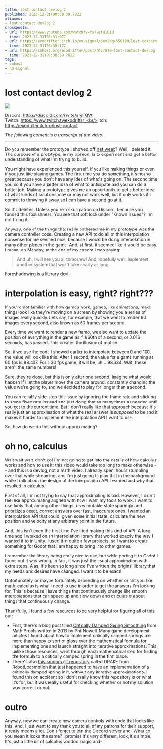 ```yaml
---
title: lost contact devlog 2
published: 2023-12-31T00:38:39.782Z
aliases:
- lost contact devlog 2
crossposts:
- url: https://www.youtube.com/watch?v=Ys7-etH1G1U
  time: 2023-12-31T00:31:07Z
- url: https://exodrifter.itch.io/no-signal/devlog/658199/lost-contact-devlog-2
  time: 2023-12-31T00:35:17Z
- url: https://cohost.org/exodrifter/post/4027870-lost-contact-devlog
  time: 2023-12-31T00:38:39.782Z
tags:
- cohost
- no-signal
---
```


# lost contact devlog 2

![](https://www.youtube.com/watch?v=Ys7-etH1G1U)

Discord: https://discord.com/invite/arqFQVt<br/>
Twitch: https://www.twitch.tv/exodrifter_<br/>
itch: https://exodrifter.itch.io/lost-contact<br/>

_The following content is a transcript of the video._

---

Do you remember the prototype I showed off [last week](20231224031713.md)? Well, I deleted it. The purpose of a prototype, in my opinion, is to experiment and get a better understanding of what I'm trying to build.

You might have experienced this yourself, if you like making things or even if you just like playing games. The first time you do something, it's not so great because you don't have any idea of what's going on. The second time you do it you have a better idea of what to anticipate and you can do a better job. Making a prototype gives me an opportunity to get a better idea of what kinds of solutions may or may not work well, but it only works if I commit to throwing it away so I can have a second go at it.

So it's deleted. Unless you're a skull patron on Discord, because you funded this foolishness. You see that soft lock under "Known Issues"? I'm not fixing it.

Anyway, one of the things that really bothered me in my prototype was the camera controller code. Creating a new API to do all of this interpolation nonsense for me seemed nice, because I would be doing interpolation in many other places in the game. And, at first, it seemed like it would be easy. I mean, on Monday, at the end of my stream I was saying:

> And uh, I will see you all tomorrow! And hopefully we'll implement another system that won't take nearly as long.

Foreshadowing is a literary devi-

# interpolation is easy, right? right???

If you're not familiar with how games work, games, like animations, make things look like they're moving on a screen by showing you a series of images really quickly. Lets say, for example, that we want to render 60 images every second, also known as 60 frames per second.

Every time we want to render a new frame, we also want to update the position of everything in the game as if 1/60th of a second, or 0.016 seconds, has passed. This creates the illusion of motion.

So, if we use the code I showed earlier to interpolate between 0 and 100, the value will look like this. After 1 second, the value for a game running at 60 fps is 98.407. For a 30 fps game, it will be, uh... 98.634. Wait, these aren't the same numbers!

Sure, they're close, but this is only after one second. Imagine what would happen if I let the player move the camera around, constantly changing the value we're going to, and we decided to play for longer than a second.

You can reliably side-step this issue by ignoring the frame rate and sticking to some fixed rate instead and just doing that as many times as needed until you get to the current time. But I don't really like that approach because it's really just an approximation of what the real answer is *supposed* to be and it makes it harder to implement the interpolation API I want to use.

So, how do we do this without approximating?

# oh no, calculus

Wait wait wait, don't go! I'm not going to get into the details of how calculus works and how to use it; this video would take too long to make otherwise -- and this is a devlog, not a math video. I already spent hours stumbling over that while streaming, and I'm just going to play that in the background while I talk about the design of the interpolation API I wanted and why that resulted in calculus.

First of all, I'm not trying to say that approximating is bad. However, I didn't feel like approximating aligned with how I want my tools to work. I want to use tools that, among other things, uses mutable state sparingly and prioritizes exact, correct answers over fast, inaccurate ones. I wanted an interpolation API that could, given some initial state, calculate the new position and velocity at any arbitrary point in the future.

And, this isn't even the first time I've tried making this kind of API. A long time ago I worked on [an interpolation library](https://github.com/exodrifter/unity-aural) that worked exactly the way I wanted it to in Unity. I used it in quite a few projects, so I want to create something for Godot that I am happy to bring into other games.

I remember the library being really nice to use, but while porting it to Godot I found out it was wrong. In fact, it was just the usual approximation with extra steps. Alas, it's been so long since I've written the original library that my needs and desires have changed. I want it to be exact!

Unfortunately, or maybe fortunately depending on whether or not you like math, calculus is what I need to use in order to get the answers I'm looking for. This is because I have things that continuously change like smooth interpolations that can speed up and slow down and calculus _is_ about things that continuously change.

Thankfully, I found a few resources to be very helpful for figuring all of this out:

- First, there's a blog post titled [Critically Damped Spring Smoothing](http://mathproofs.blogspot.com/2013/07/critically-damped-spring-smoothing.html) from Math Proofs written in 2013 by Phil Nowell. Many game development articles I found about how to implement critically damped springs are more than happy to sort of gloss over the mathematical formula for implementing one and launch straight into iterative approximations. This, unlike those resources, went through each mathematical step for finding the formula to a critically damped spring in the first place. 
- There's also [this random git repository](https://github.com/RobotLocomotion/drake/blob/01f0a85994c75b5ab4602707b57be0bed18a4389/multibody/benchmarks/mass_damper_spring/mass_damper_spring_analytical_solution.cc) called DRAKE from RobotLocomotion that just happened to have an implementation of a critically damped spring in it, without any iterative approximations. I found this on accident so I don't really know this repository is or what it's for, but it was really useful for checking whether or not my solution was correct or not.

# outro

Anyway, now we can create new camera controls with code that looks like this. And, I just want to say thank you to all of my patrons for their support, it really means a lot. Don't forget to join the Discord server and- What do you mean it looks the same? I promise it's _very_ different, look, it's simple. It's just a little bit of calculus voodoo magic and-
